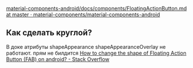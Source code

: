 [material-components-android/docs/components/FloatingActionButton.md at master · material-components/material-components-android](https://github.com/material-components/material-components-android/blob/master/docs/components/FloatingActionButton.md)
## Как сделать круглой?
В доке атрибуты shapeAppearance  shapeAppearanceOverlay не работают. прям не билдится
[How to change the shape of Floating Action Button (FAB) on android? - Stack Overflow](https://stackoverflow.com/questions/49260814/how-to-change-the-shape-of-floating-action-button-fab-on-android)

